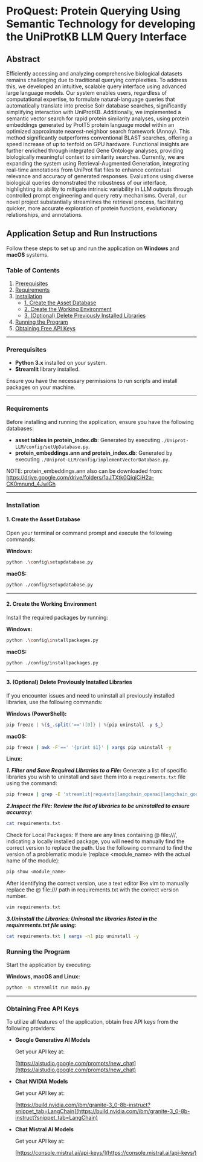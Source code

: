 # ProQuest: Protein Querying Using Semantic Technology for developing the UniProtKB LLM Query Interface

## Abstract

Efficiently accessing and analyzing comprehensive biological datasets remains challenging due to traditional querying complexities. To address this, we developed an intuitive, scalable query interface using advanced large language models. Our system enables users, regardless of computational expertise, to formulate natural-language queries that automatically translate into precise Solr database searches, significantly simplifying interaction with UniProtKB. Additionally, we implemented a semantic vector search for rapid protein similarity analyses, using protein embeddings generated by ProtT5 protein language model within an optimized approximate nearest-neighbor search framework (Annoy). This method significantly outperforms conventional BLAST searches, offering a speed increase of up to tenfold on GPU hardware. Functional insights are further enriched through integrated Gene Ontology analyses, providing biologically meaningful context to similarity searches. Currently, we are expanding the system using Retrieval-Augmented Generation, integrating real-time annotations from UniProt flat files to enhance contextual relevance and accuracy of generated responses. Evaluations using diverse biological queries demonstrated the robustness of our interface, highlighting its ability to mitigate intrinsic variability in LLM outputs through controlled prompt engineering and query retry mechanisms. Overall, our novel project substantially streamlines the retrieval process, facilitating quicker, more accurate exploration of protein functions, evolutionary relationships, and annotations.

## Application Setup and Run Instructions

Follow these steps to set up and run the application on **Windows** and **macOS** systems.

### Table of Contents

1. [Prerequisites](#prerequisites)
2. [Requirements](#requirements)
3. [Installation](#installation)
   - [1. Create the Asset Database](#1-create-the-asset-database)
   - [2. Create the Working Environment](#2-create-the-working-environment)
   - [3. (Optional) Delete Previously Installed Libraries](#3-optional-delete-previously-installed-libraries)
4. [Running the Program](#running-the-program)
5. [Obtaining Free API Keys](#obtaining-free-api-keys)

---

### Prerequisites

- **Python 3.x** installed on your system.
- **Streamlit** library installed.
  
Ensure you have the necessary permissions to run scripts and install packages on your machine.

---

### Requirements

Before installing and running the application, ensure you have the following databases:

- **asset tables in protein_index.db**: Generated by executing `./Uniprot-LLM/config/setUpDatabase.py`.
- **protein_embeddings.ann and protein_index.db**: Generated by executing `./Uniprot-LLM/config/implementVectorDatabase.py`.

NOTE: protein_embeddings.ann also can be downloaded from: https://drive.google.com/drive/folders/1aJTXtk0QiqiCiH2a-CK0mnund_4JwlGh

---

### Installation

#### 1. Create the Asset Database

Open your terminal or command prompt and execute the following commands:

**Windows:**

```bash
python .\config\setupdatabase.py
```

**macOS:**

```bash
python ./config/setupdatabase.py
```

---

#### 2. Create the Working Environment

Install the required packages by running:

**Windows:**

```bash
python .\config\installpackages.py
```

**macOS:**

```bash
python ./config/installpackages.py
```

---

#### 3. (Optional) Delete Previously Installed Libraries

If you encounter issues and need to uninstall all previously installed libraries, use the following commands:

**Windows (PowerShell):**

```powershell
pip freeze | %{$_.split('==')[0]} | %{pip uninstall -y $_}
```

**macOS:**

```bash
pip freeze | awk -F'==' '{print $1}' | xargs pip uninstall -y
```

**Linux:**


***1. Filter and Save Required Libraries to a File:***
   Generate a list of specific libraries you wish to uninstall and save them into a `requirements.txt` file using the command:

   ```bash
   pip freeze | grep -E 'streamlit|requests|langchain_openai|langchain_google_genai|langchain_anthropic|langchain_nvidia_ai_endpoints|langchain|scikit-learn|langchain_mistralai|openpyxl|matplotlib|annoy|h5py' > requirements.txt
   ```

***2.Inspect the File: Review the list of libraries to be uninstalled to ensure accuracy:***
   ```bash
   cat requirements.txt
   ```
   Check for Local Packages: If there are any lines containing @ file:///, indicating a locally installed package, you will need to manually find the correct version to replace the path. Use the following command to find the version of a problematic module (replace <module_name> with the actual name of the module):
   ```bash
   pip show <module_name>
   ```
   After identifying the correct version, use a text editor like vim to manually replace the @ file:/// path in requirements.txt with the correct version number.
   ```bash
   vim requirements.txt
   ```

***3.Uninstall the Libraries: Uninstall the libraries listed in the requirements.txt file using:***
   ```bash
   cat requirements.txt | xargs -n1 pip uninstall -y
   ```


### Running the Program

Start the application by executing:

**Windows, macOS and Linux:**

```bash
python -m streamlit run main.py
```

---

### Obtaining Free API Keys

To utilize all features of the application, obtain free API keys from the following providers:

- **Google Generative AI Models**

  Get your API key at:
  
  [https://aistudio.google.com/prompts/new_chat](https://aistudio.google.com/prompts/new_chat)

- **Chat NVIDIA Models**

  Get your API key at:
  
  [https://build.nvidia.com/ibm/granite-3_0-8b-instruct?snippet_tab=LangChain](https://build.nvidia.com/ibm/granite-3_0-8b-instruct?snippet_tab=LangChain)

- **Chat Mistral AI Models**

  Get your API key at:
  
  [https://console.mistral.ai/api-keys/](https://console.mistral.ai/api-keys/)
  
